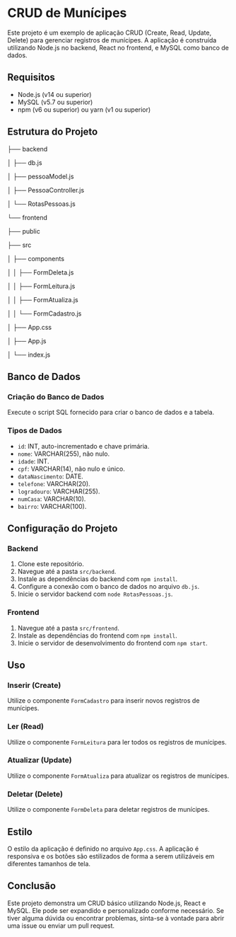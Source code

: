 ﻿# CRUD de Munícipes

Este projeto é um exemplo de aplicação CRUD (Create, Read, Update, Delete) para gerenciar registros de munícipes. A aplicação é construída utilizando Node.js no backend, React no frontend, e MySQL como banco de dados.

## Requisitos

- Node.js (v14 ou superior)
- MySQL (v5.7 ou superior)
- npm (v6 ou superior) ou yarn (v1 ou superior)

## Estrutura do Projeto

├── backend

│   ├── db.js

│   ├── pessoaModel.js

│   ├── PessoaController.js

│   └── RotasPessoas.js

└── frontend

├── public

├── src

│   ├── components

│   │   ├── FormDeleta.js

│   │   ├── FormLeitura.js

│   │   ├── FormAtualiza.js

│   │   └── FormCadastro.js

│   ├── App.css

│   ├── App.js

│   └── index.js

## Banco de Dados

### Criação do Banco de Dados

Execute o script SQL fornecido para criar o banco de dados e a tabela.

### Tipos de Dados

- `id`: INT, auto-incrementado e chave primária.
- `nome`: VARCHAR(255), não nulo.
- `idade`: INT.
- `cpf`: VARCHAR(14), não nulo e único.
- `dataNascimento`: DATE.
- `telefone`: VARCHAR(20).
- `logradouro`: VARCHAR(255).
- `numCasa`: VARCHAR(10).
- `bairro`: VARCHAR(100).

## Configuração do Projeto

### Backend

1. Clone este repositório.
1. Navegue até a pasta `src/backend`.
1. Instale as dependências do backend com `npm install`.
1. Configure a conexão com o banco de dados no arquivo `db.js`.
1. Inicie o servidor backend com `node RotasPessoas.js`.

### Frontend

1. Navegue até a pasta `src/frontend`.
1. Instale as dependências do frontend com `npm install`.
1. Inicie o servidor de desenvolvimento do frontend com `npm start`.

## Uso

### Inserir (Create)

Utilize o componente `FormCadastro` para inserir novos registros de munícipes.

### Ler (Read)

Utilize o componente `FormLeitura` para ler todos os registros de munícipes.

### Atualizar (Update)

Utilize o componente `FormAtualiza` para atualizar os registros de munícipes.

### Deletar (Delete)

Utilize o componente `FormDeleta` para deletar registros de munícipes.

## Estilo

O estilo da aplicação é definido no arquivo `App.css`. A aplicação é responsiva e os botões são estilizados de forma a serem utilizáveis em diferentes tamanhos de tela.

## Conclusão

Este projeto demonstra um CRUD básico utilizando Node.js, React e MySQL. Ele pode ser expandido e personalizado conforme necessário. Se tiver alguma dúvida ou encontrar problemas, sinta-se à vontade para abrir uma issue ou enviar um pull request.
